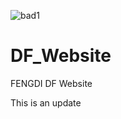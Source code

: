 <!-- @format -->
![bad1](https://img.shields.io/badge/Coder-Fengdi-yellowgreen)
# DF_Website

FENGDI DF Website

This is an update
